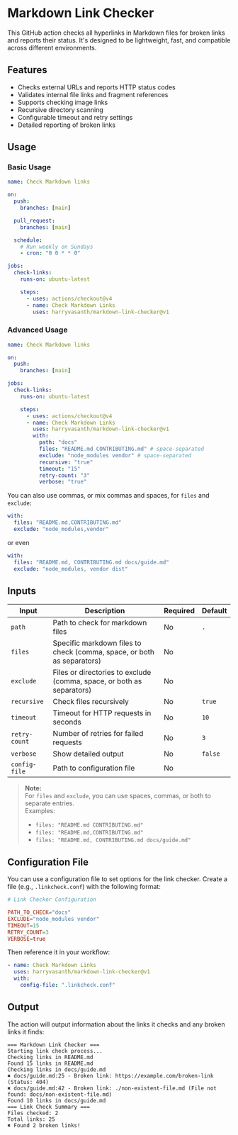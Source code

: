 # Markdown Link Checker

This GitHub action checks all hyperlinks in Markdown files for broken links and reports their status. It's designed to be lightweight, fast, and compatible across different environments.

## Features

- Checks external URLs and reports HTTP status codes
- Validates internal file links and fragment references
- Supports checking image links
- Recursive directory scanning
- Configurable timeout and retry settings
- Detailed reporting of broken links

## Usage

### Basic Usage

```yml
name: Check Markdown links

on:
  push:
    branches: [main]

  pull_request:
    branches: [main]

  schedule:
    # Run weekly on Sundays
    - cron: "0 0 * * 0"

jobs:
  check-links:
    runs-on: ubuntu-latest

    steps:
      - uses: actions/checkout@v4
      - name: Check Markdown Links
        uses: harryvasanth/markdown-link-checker@v1
```

### Advanced Usage

```yml
name: Check Markdown links

on:
  push:
    branches: [main]

jobs:
  check-links:
    runs-on: ubuntu-latest

    steps:
      - uses: actions/checkout@v4
      - name: Check Markdown Links
        uses: harryvasanth/markdown-link-checker@v1
        with:
          path: "docs"
          files: "README.md CONTRIBUTING.md" # space-separated
          exclude: "node_modules vendor" # space-separated
          recursive: "true"
          timeout: "15"
          retry-count: "3"
          verbose: "true"
```

You can also use commas, or mix commas and spaces, for `files` and `exclude`:

```yml
with:
  files: "README.md,CONTRIBUTING.md"
  exclude: "node_modules,vendor"
```

or even

```yml
with:
  files: "README.md, CONTRIBUTING.md docs/guide.md"
  exclude: "node_modules, vendor dist"
```

## Inputs

| Input         | Description                                                            | Required | Default |
| ------------- | ---------------------------------------------------------------------- | -------- | ------- |
| `path`        | Path to check for markdown files                                       | No       | `.`     |
| `files`       | Specific markdown files to check (comma, space, or both as separators) | No       |         |
| `exclude`     | Files or directories to exclude (comma, space, or both as separators)  | No       |         |
| `recursive`   | Check files recursively                                                | No       | `true`  |
| `timeout`     | Timeout for HTTP requests in seconds                                   | No       | `10`    |
| `retry-count` | Number of retries for failed requests                                  | No       | `3`     |
| `verbose`     | Show detailed output                                                   | No       | `false` |
| `config-file` | Path to configuration file                                             | No       |         |

> **Note:**  
> For `files` and `exclude`, you can use spaces, commas, or both to separate entries.  
> Examples:
>
> - `files: "README.md CONTRIBUTING.md"`
> - `files: "README.md,CONTRIBUTING.md"`
> - `files: "README.md, CONTRIBUTING.md docs/guide.md"`

## Configuration File

You can use a configuration file to set options for the link checker. Create a file (e.g., `.linkcheck.conf`) with the following format:

```conf
# Link Checker Configuration

PATH_TO_CHECK="docs"
EXCLUDE="node_modules vendor"
TIMEOUT=15
RETRY_COUNT=3
VERBOSE=true
```

Then reference it in your workflow:

```yml
- name: Check Markdown Links
  uses: harryvasanth/markdown-link-checker@v1
  with:
    config-file: ".linkcheck.conf"
```

## Output

The action will output information about the links it checks and any broken links it finds:

```console
=== Markdown Link Checker ===
Starting link check process...
Checking links in README.md
Found 15 links in README.md
Checking links in docs/guide.md
✖ docs/guide.md:25 - Broken link: https://example.com/broken-link (Status: 404)
✖ docs/guide.md:42 - Broken link: ./non-existent-file.md (File not found: docs/non-existent-file.md)
Found 10 links in docs/guide.md
=== Link Check Summary ===
Files checked: 2
Total links: 25
✖ Found 2 broken links!
```
